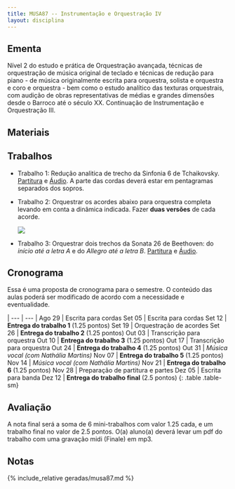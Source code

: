 ```yaml
---
title: MUSA87 -- Instrumentação e Orquestração IV
layout: disciplina
---
```


## Ementa

Nível 2 do estudo e prática de Orquestração avançada, técnicas de orquestração
de música original de teclado e técnicas de redução para piano - de música
originalmente escrita para orquestra, solista e orquestra e coro e orquestra -
bem como o estudo analítico das texturas orquestrais, com audição de obras
representativas de médias e grandes dimensões desde o Barroco até o século XX.
Continuação de Instrumentação e Orquestração III.

## Materiais


## Trabalhos

- Trabalho 1: Redução analitica de trecho da Sinfonia 6 de Tchaikovsky.
  [Partitura][1] e [Áudio][2]. A parte das cordas deverá estar em pentagramas
  separados dos sopros.

- Trabalho 2: Orquestrar os acordes abaixo para orquestra completa levando em conta
  a dinâmica indicada. Fazer **duas versões** de cada acorde.

  ![](/trabalho-acordes.png)

- Trabalho 3: Orquestrar dois trechos da Sonata 26 de Beethoven: do *início até a letra A* e do *Allegro até a letra B*. [Partitura][3] e [Áudio][4].


## Cronograma

Essa é uma proposta de cronograma para o semestre. O conteúdo das aulas
poderá ser modificado de acordo com a necessidade e eventualidade.

| --- | --- |
Ago 29 | Escrita para cordas
Set 05 | Escrita para cordas
Set 12 | **Entrega do trabalho 1** (1.25 pontos)
Set 19 | Orquestração de acordes
Set 26 | **Entrega do trabalho 2** (1.25 pontos)
Out 03 | Transcrição para orquestra
Out 10 | **Entrega do trabalho 3** (1.25 pontos)
Out 17 | Transcrição para orquestra
Out 24 | **Entrega do trabalho 4** (1.25 pontos)
Out 31 | *Música vocal (com Nathália Martins)*
Nov 07 | **Entrega do trabalho 5** (1.25 pontos)
Nov 14 | *Música vocal (com Nathália Martins)*
Nov 21 | **Entrega do trabalho 6** (1.25 pontos)
Nov 28 | Preparação de partitura e partes
Dez 05 | Escrita para banda
Dez 12 | **Entrega do trabalho final** (2.5 pontos)
{: .table .table-sm}


## Avaliação

A nota final será a soma de 6 mini-trabalhos com valor 1.25 cada, e um
trabalho final no valor de 2.5 pontos. O(a) aluno(a) deverá levar um pdf
do trabalho com uma gravação midi (Finale) em mp3.


## Notas

{% include_relative geradas/musa87.md %}

[1]: https://www.dropbox.com/s/bw5ilcba4xlm103/Tchaikovsky%20Sinfonia%206%20-%20Trecho.pdf?dl=1
[2]: https://www.dropbox.com/s/zy9981088balrte/Tchaikovsky%20Symphony%206%20-%20Movement%204.mkv?dl=1
[3]: https://www.dropbox.com/s/behf8dl9mgo3hqo/Beethoven%20-%20Sonata%2026.pdf?dl=1
[4]: https://www.dropbox.com/s/wk74bgxze21jtl2/Beethoven%20-%20Sonata%2026.mp3?dl=1
